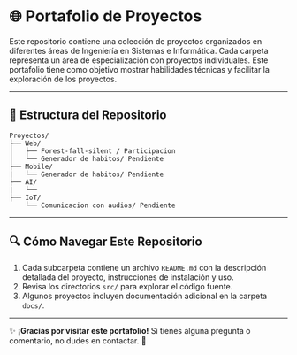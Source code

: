 # 🌐 Portafolio de Proyectos

Este repositorio contiene una colección de proyectos organizados en diferentes áreas de Ingeniería en Sistemas e Informática. Cada carpeta representa un área de especialización con proyectos individuales. Este portafolio tiene como objetivo mostrar habilidades técnicas y facilitar la exploración de los proyectos.

---

## 📁 Estructura del Repositorio

```plaintext
Proyectos/
├── Web/
│   ├── Forest-fall-silent / Participacion
│   └── Generador de habitos/ Pendiente
├── Mobile/
|   └── Generador de habitos/ Pendiente
├── AI/
|   └── 
├── IoT/
    └── Comunicacion con audios/ Pendiente
```
---

## 🔍 Cómo Navegar Este Repositorio

1. Cada subcarpeta contiene un archivo `README.md` con la descripción detallada del proyecto, instrucciones de instalación y uso.
2. Revisa los directorios `src/` para explorar el código fuente.
3. Algunos proyectos incluyen documentación adicional en la carpeta `docs/`.

---

✨ **¡Gracias por visitar este portafolio!**
Si tienes alguna pregunta o comentario, no dudes en contactar. 📢

